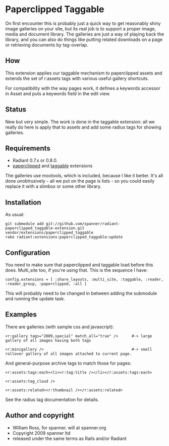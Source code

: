 # Paperclipped Taggable

On first encounter this is probably just a quick way to get reasonably shiny image galleries on your site, but its real job is to support a proper image, media and document library. The galleries are just a way of playing back the library, and you can also do things like putting related downloads on a page or retrieving documents by tag-overlap.

## How

This extension applies our taggable mechanism to paperclipped assets and extends the set of r:assets tags with various useful gallery shortcuts.

For compatibility with the way pages work, it defines a keywords accessor in Asset and puts a keywords field in the edit view.

## Status 

New but very simple. The work is done in the taggable extension: all we really do here is apply that to assets and add some radius tags for showing galleries.

## Requirements

* Radiant 0.7.x or 0.8.0.
* [paperclipped](https://github.com/kbingman/paperclipped) and [taggable](https://github.com/spanner/radiant-taggable-extension) extensions

The galleries use mootools, which is included, because I like it better. 
It's all done unobtrusively - all we put on the page is lists - so you could easily replace it with a slimbox or some other library.

## Installation

As usual:

	git submodule add git://github.com/spanner/radiant-paperclipped_taggable-extension.git vendor/extensions/paperclipped_taggable
	rake radiant:extensions:paperclipped_taggable:update
	
## Configuration

You need to make sure that paperclipped and taggable load before this does. Multi_site too, if you're using that. This is the sequence I have:

	config.extensions = [ :share_layouts, :multi_site, :taggable, :reader, :reader_group, :paperclipped, :all ]
	
This will probably need to be changed in between adding the submodule and running the update task.
  
## Examples

There are galleries (with sample css and javascript):

	<r:gallery tags="2009,special" match_all="true" />		#-> large gallery of all images having both tags

	<r:minigallery />                   					#-> small rollover gallery of all images attached to current page.
	
And general-purpose archive tags to match those for pages:

	<r:assets:tags:each><li><r:tag:title /></li></r:assets:tags:each>

	<r:assets:tag_cloud />
	
	<r:assets:related><r:thumbnail /></r:assets:related>

See the radius tag documentation for details. 

## Author and copyright

* William Ross, for spanner. will at spanner.org
* Copyright 2009 spanner ltd
* released under the same terms as Rails and/or Radiant